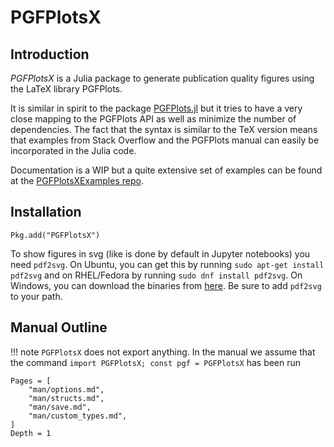 # PGFPlotsX

## Introduction

*PGFPlotsX* is a Julia package to generate publication quality figures using the LaTeX library PGFPlots.

It is similar in spirit to the package [PGFPlots.jl](https://github.com/sisl/PGFPlots.jl) but it
tries to have a very close mapping to the PGFPlots API as well as minimize the number of dependencies.
The fact that the syntax is similar to the TeX version means that examples from Stack Overflow and the PGFPlots manual can
easily be incorporated in the Julia code.

Documentation is a WIP but a quite extensive set of examples can be found at the [PGFPlotsXExamples repo](https://github.com/KristofferC/PGFPlotsXExamples).

## Installation

```julia-repl
Pkg.add("PGFPlotsX")
```

To show figures in svg (like is done by default in Jupyter notebooks) you need `pdf2svg`. On Ubuntu, you can get this by running `sudo apt-get install pdf2svg` and on RHEL/Fedora by running `sudo dnf install pdf2svg`. On Windows, you can download the binaries from [here](http://www.cityinthesky.co.uk/opensource/pdf2svg/). Be sure to add `pdf2svg` to your path.

## Manual Outline

!!! note
    `PGFPlotsX` does not export anything. In the manual we assume that the command
    `import PGFPlotsX; const pgf = PGFPlotsX` has been run


```@contents
Pages = [
    "man/options.md",
    "man/structs.md",
    "man/save.md",
    "man/custom_types.md",
]
Depth = 1
```
